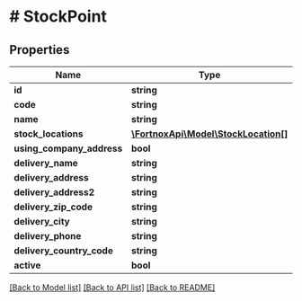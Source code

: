 # # StockPoint

## Properties

Name | Type | Description | Notes
------------ | ------------- | ------------- | -------------
**id** | **string** |  | [optional]
**code** | **string** |  |
**name** | **string** |  |
**stock_locations** | [**\FortnoxApi\Model\StockLocation[]**](StockLocation.md) |  | [optional]
**using_company_address** | **bool** |  | [optional]
**delivery_name** | **string** |  | [optional]
**delivery_address** | **string** |  | [optional]
**delivery_address2** | **string** |  | [optional]
**delivery_zip_code** | **string** |  | [optional]
**delivery_city** | **string** |  | [optional]
**delivery_phone** | **string** |  | [optional]
**delivery_country_code** | **string** |  | [optional]
**active** | **bool** |  | [optional]

[[Back to Model list]](../../README.md#models) [[Back to API list]](../../README.md#endpoints) [[Back to README]](../../README.md)
